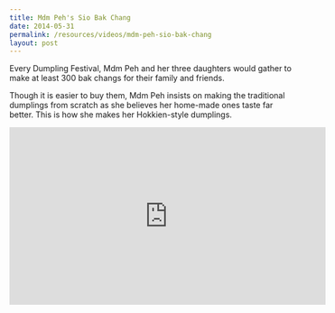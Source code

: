 ```yaml
---
title: Mdm Peh's Sio Bak Chang
date: 2014-05-31
permalink: /resources/videos/mdm-peh-sio-bak-chang
layout: post
---
```



Every Dumpling Festival, Mdm Peh and her three daughters would gather to make at least 300 bak changs for their family and friends. 

Though it is easier to buy them, Mdm Peh insists on making the traditional dumplings from scratch as she believes her home-made ones taste far better. This is how she makes her Hokkien-style dumplings.

<iframe width="560" height="315" src="https://www.youtube.com/embed/irTqtsoD_HU" title="YouTube video player" frameborder="0" allow="accelerometer; autoplay; clipboard-write; encrypted-media; gyroscope; picture-in-picture" allowfullscreen></iframe>
